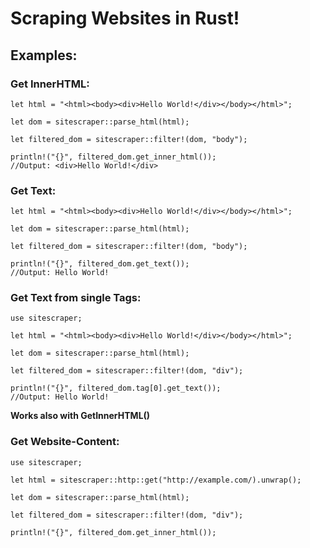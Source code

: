 # Scraping Websites in Rust!


## Examples:

### Get InnerHTML:

```
let html = "<html><body><div>Hello World!</div></body></html>";
     
let dom = sitescraper::parse_html(html);
     
let filtered_dom = sitescraper::filter!(dom, "body");
     
println!("{}", filtered_dom.get_inner_html());
//Output: <div>Hello World!</div>
```

### Get Text:
```
let html = "<html><body><div>Hello World!</div></body></html>";

let dom = sitescraper::parse_html(html);

let filtered_dom = sitescraper::filter!(dom, "body");

println!("{}", filtered_dom.get_text());
//Output: Hello World!
```

### Get Text from single Tags:

```
use sitescraper;

let html = "<html><body><div>Hello World!</div></body></html>";

let dom = sitescraper::parse_html(html);

let filtered_dom = sitescraper::filter!(dom, "div");

println!("{}", filtered_dom.tag[0].get_text());
//Output: Hello World!
```

**Works also with GetInnerHTML()**



### Get Website-Content:

```
use sitescraper;

let html = sitescraper::http::get("http://example.com/).unwrap();

let dom = sitescraper::parse_html(html);

let filtered_dom = sitescraper::filter!(dom, "div");

println!("{}", filtered_dom.get_inner_html());

```